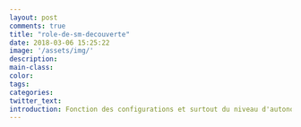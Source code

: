 ```yaml
---
layout: post
comments: true
title: "role-de-sm-decouverte"
date: 2018-03-06 15:25:22
image: '/assets/img/'
description:
main-class:
color:
tags:
categories:
twitter_text:
introduction: Fonction des configurations et surtout du niveau d'autonomie que l'on souhaite laisser à une 
---
```

